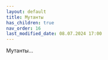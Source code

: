 ```yaml
---
layout: default
title: Мутанты
has_children: true
nav_order: 16
last_modified_date: 08.07.2024 17:00
---
```


Мутанты...	